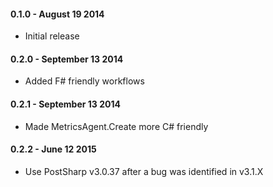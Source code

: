 #### 0.1.0 - August 19 2014
* Initial release

#### 0.2.0 - September 13 2014
* Added F# friendly workflows

#### 0.2.1 - September 13 2014
* Made MetricsAgent.Create more C# friendly

#### 0.2.2 - June 12 2015
* Use PostSharp v3.0.37 after a bug was identified in v3.1.X